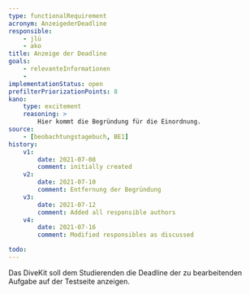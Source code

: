```yaml
---
type: functionalRequirement
acronym: AnzeigederDeadline
responsible: 
    - jlü
    - ako
title: Anzeige der Deadline
goals: 
    - relevanteInformationen
    -
implementationStatus: open
prefilterPriorizationPoints: 8
kano:
    type: excitement
    reasoning: >
        Hier kommt die Begründung für die Einordnung.
source:
    - [beobachtungstagebuch, BE1]
history:
    v1:
        date: 2021-07-08
        comment: initially created
    v2:
        date: 2021-07-10
        comment: Entfernung der Begründung
    v3:
        date: 2021-07-12
        comment: Added all responsible authors
    v4:
        date: 2021-07-16
        comment: Modified responsibles as discussed

todo: 
---
```


Das DiveKit soll dem Studierenden die Deadline der zu bearbeitenden Aufgabe auf der Testseite anzeigen.
